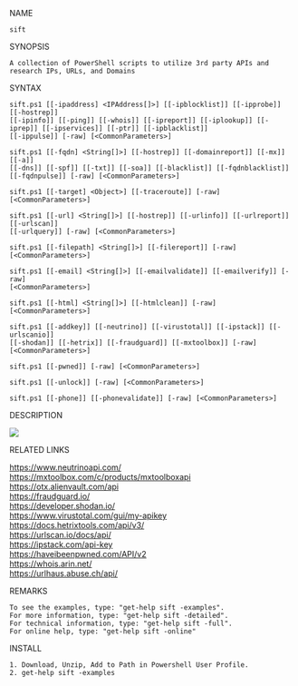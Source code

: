 NAME
    
    sift

SYNOPSIS
    
    A collection of PowerShell scripts to utilize 3rd party APIs and research IPs, URLs, and Domains


SYNTAX
    

    sift.ps1 [[-ipaddress] <IPAddress[]>] [[-ipblocklist]] [[-ipprobe]] [[-hostrep]]
    [[-ipinfo]] [[-ping]] [[-whois]] [[-ipreport]] [[-iplookup]] [[-iprep]] [[-ipservices]] [[-ptr]] [[-ipblacklist]]
    [[-ippulse]] [-raw] [<CommonParameters>]

    sift.ps1 [[-fqdn] <String[]>] [[-hostrep]] [[-domainreport]] [[-mx]] [[-a]]
    [[-dns]] [[-spf]] [[-txt]] [[-soa]] [[-blacklist]] [[-fqdnblacklist]] [[-fqdnpulse]] [-raw] [<CommonParameters>]

    sift.ps1 [[-target] <Object>] [[-traceroute]] [-raw] [<CommonParameters>]

    sift.ps1 [[-url] <String[]>] [[-hostrep]] [[-urlinfo]] [[-urlreport]] [[-urlscan]]
    [[-urlquery]] [-raw] [<CommonParameters>]

    sift.ps1 [[-filepath] <String[]>] [[-filereport]] [-raw] [<CommonParameters>]

    sift.ps1 [[-email] <String[]>] [[-emailvalidate]] [[-emailverify]] [-raw]
    [<CommonParameters>]

    sift.ps1 [[-html] <String[]>] [[-htmlclean]] [-raw] [<CommonParameters>]

    sift.ps1 [[-addkey]] [[-neutrino]] [[-virustotal]] [[-ipstack]] [[-urlscanio]]
    [[-shodan]] [[-hetrix]] [[-fraudguard]] [[-mxtoolbox]] [-raw] [<CommonParameters>]

    sift.ps1 [[-pwned]] [-raw] [<CommonParameters>]

    sift.ps1 [[-unlock]] [-raw] [<CommonParameters>]

    sift.ps1 [[-phone]] [[-phonevalidate]] [-raw] [<CommonParameters>]


DESCRIPTION

![](https://github.com/scrawladmin/sift/blob/main/sift.gif)

RELATED LINKS
    
https://www.neutrinoapi.com/   
https://mxtoolbox.com/c/products/mxtoolboxapi   
https://otx.alienvault.com/api   
https://fraudguard.io/   
https://developer.shodan.io/   
https://www.virustotal.com/gui/my-apikey   
https://docs.hetrixtools.com/api/v3/   
https://urlscan.io/docs/api/   
https://ipstack.com/api-key   
https://haveibeenpwned.com/API/v2   
https://whois.arin.net/   
https://urlhaus.abuse.ch/api/   



REMARKS
    
    To see the examples, type: "get-help sift -examples".
    For more information, type: "get-help sift -detailed".
    For technical information, type: "get-help sift -full".
    For online help, type: "get-help sift -online"
    
   
   
INSTALL   

    1. Download, Unzip, Add to Path in Powershell User Profile.
    2. get-help sift -examples   


